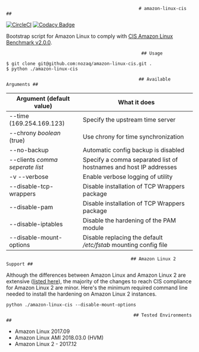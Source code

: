                                                       # amazon-linux-cis ##

[![CircleCI](https://circleci.com/gh/nozaq/amazon-linux-cis.svg?style=svg)](https://circleci.com/gh/nozaq/amazon-linux-cis)
[![Codacy Badge](https://api.codacy.com/project/badge/Grade/34bfe0c895814295a863a09c30437d34)](https://www.codacy.com/app/nozaq/amazon-linux-cis?utm_source=github.com&utm_medium=referral&utm_content=nozaq/amazon-linux-cis&utm_campaign=badger)

Bootstrap script for Amazon Linux to comply with [CIS Amazon Linux Benchmark v2.0.0](https://www.cisecurity.org/benchmark/amazon_linux/).

                                                       ## Usage
```
$ git clone git@github.com:nozaq/amazon-linux-cis.git .
$ python ./amazon-linux-cis
```

                                                      ## Available Arguments ##
Argument (default value) | What it does 
------------ | -------------
--time (169.254.169.123) | Specify the upstream time server
--chrony *boolean* (true) | Use chrony for time synchronization
--no-backup | Automatic config backup is disabled
--clients *comma seperate list* | Specify a comma separated list of hostnames and host IP addresses
-v --verbose | Enable verbose logging of utility
--disable-tcp-wrappers | Disable installation of TCP Wrappers package
--disable-pam | Disable installation of TCP Wrappers package
--disable-iptables | Disable the hardening of the PAM module
--disable-mount-options | Disable replacing the default */etc/fstab* mounting config file


                                                   ## Amazon Linux 2 Support ##
Although the differences between Amazon Linux and Amazon Linux 2 are extensive ([listed here](https://aws.amazon.com/amazon-linux-2/faqs/)), the majority of the changes to reach CIS compliance for Amazon Linux 2 are minor. Here's the minimum required command line needed to install the hardening on Amazon Linux 2 instances.

```
python ./amazon-linux-cis --disable-mount-options
```

                                                    ## Tested Environments ##
- Amazon Linux 2017.09
- Amazon Linux AMI 2018.03.0 (HVM)
- Amazon Linux 2 - 2017.12
